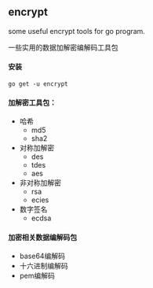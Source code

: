 ## encrypt
some useful encrypt tools for go program.

一些实用的数据加解密编解码工具包

#### 安装
`go get -u encrypt`

#### 加解密工具包：

- 哈希 
    - md5
    - sha2
- 对称加解密
    - des
    - tdes
    - aes
- 非对称加解密
    - rsa
    - ecies
- 数字签名
    - ecdsa

#### 加密相关数据编解码包

- base64编解码
- 十六进制编解码
- pem编解码